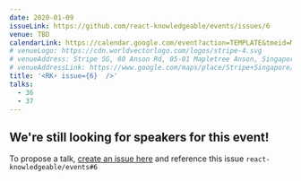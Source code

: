 ```yaml
---
date: 2020-01-09
issueLink: https://github.com/react-knowledgeable/events/issues/6
venue: TBD
calendarLink: https://calendar.google.com/event?action=TEMPLATE&tmeid=MTYybWpxODNvbjAwM2R0M25xOG51dGtxaHIgaDBhZDI1Y3JoOTRtb2hxOTJoMGZ2dG4zY2dAZw&tmsrc=h0ad25crh94mohq92h0fvtn3cg%40group.calendar.google.com
# venueLogo: https://cdn.worldvectorlogo.com/logos/stripe-4.svg
# venueAddress: Stripe SG, 60 Anson Rd, 05-01 Mapletree Anson, Singapore 079914
# venueAddressLink: https://www.google.com/maps/place/Stripe+Singapore/@1.274935,103.8431229,17z/data=!3m1!4b1!4m5!3m4!1s0x31da1913a4dcc0ff:0x984d01363a72b9a7!8m2!3d1.274935!4d103.8453116
title: '<RK⚡️ issue={6}  />'
talks: 
  - 36
  - 37
---
```


## We're still looking for speakers for this event!

To propose a talk, [create an issue here](https://github.com/react-knowledgeable/talks/issues) and reference this issue `react-knowledgeable/events#6`
